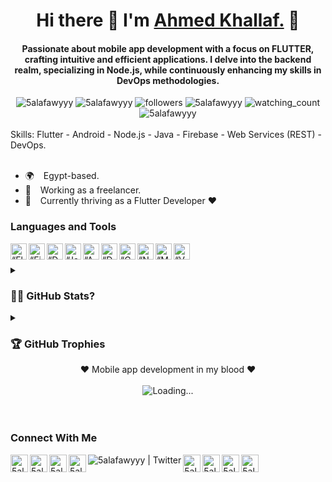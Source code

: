 <h1 align="center"> Hi there 👋 I'm <a href="https://5alafawyyy.github.io/"> Ahmed Khallaf.</a> 💪</h1>
<h4 align="center"> Passionate about mobile app development with a focus on FLUTTER, crafting intuitive and efficient applications. I delve into the backend realm, specializing in Node.js, while continuously enhancing my skills in DevOps methodologies.</h4>


<div align="center" class="row">
    <img src="https://img.shields.io/github/followers/5alafawyyy?logo=github&label=Github%20Followers&style=flat-square" alt="5alafawyyy" />
    <img src="https://img.shields.io/github/stars/5alafawyyy?logo=github&label=Github%20Stars&style=flat-square" alt="5alafawyyy" />
    <img alt="followers" src="https://img.shields.io/github/followers/5alafawyyy?label=Followers&style=social">
    <img src="https://img.shields.io/badge/dynamic/json?logo=github&label=Github%20Forks&style=flat-square&query=%24.forks&url=https://api.github-star-counter.workers.dev/user/5alafawyyy" alt="5alafawyyy" />
    <img src="https://komarev.com/ghpvc/?username=5alafawyyy&logo=github&color=brightgreen" alt="watching_count" />
    <img src="https://img.shields.io/badge/-CONNECT-blue?style=flat-square&logo=Linkedin&link=https://www.linkedin.com/in/ahmed-khallaf-a4151213a/" alt="5alafawyyy" />
</div>

<br>
<div class="row">
 Skills: Flutter - Android - Node.js - Java - Firebase - Web Services (REST) - DevOps.
</div>
<br>

- 🌍 &ensp; Egypt-based.
- 🧑 &ensp; Working as a freelancer. 
- 🌱 &ensp; Currently thriving as a Flutter Developer ❤️

### Languages and Tools

[<img align="left" alt=“Flutter” width="26px" src="https://www.vectorlogo.zone/logos/flutterio/flutterio-icon.svg" />][flutter]
[<img align="left" alt=“Firebase” width="26px" src="https://www.vectorlogo.zone/logos/firebase/firebase-icon.svg" />][firebase]
[<img align="left" alt=“Dart” width="26px" src="https://www.vectorlogo.zone/logos/dartlang/dartlang-icon.svg" />][dart]
[<img align="left" alt=“Java” width="26px" src="https://www.vectorlogo.zone/logos/java/java-icon.svg" />][java]
[<img align="left" alt=“Appwrite” width="26px" src="https://www.vectorlogo.zone/logos/appwriteio/appwriteio-icon.svg" />][appwrite]
[<img align="left" alt=“Docker” width="26px" src="https://www.vectorlogo.zone/logos/docker/docker-icon.svg" />][docker]
[<img align="left" alt=“GO” width="26px" src="https://www.vectorlogo.zone/logos/golang/golang-ar21.svg" />][go]
[<img align="left" alt=“NodeJS” width="26px" src="https://www.vectorlogo.zone/logos/nodejs/nodejs-icon.svg" />][nodeJs]
[<img align="left" alt=“MongoDB” width="26px" src="https://www.vectorlogo.zone/logos/mongodb/mongodb-icon.svg" />][mongoDB]
[<img align="left" alt=“VSCode” width="26px" src="https://www.vectorlogo.zone/logos/visualstudio_code/visualstudio_code-icon.svg" />][vscode]

<br />
<br />

<details><summary><strong><h3>🤷‍♂️ GitHub Stats?</h3></strong></summary>

<table cellspacing="0" cellpadding="0" style="border:none;">
  <tr>
    <td>
      <img align="center" src="https://github-readme-stats.vercel.app/api?username=5alafawyyy&show_icons=true&locale=en" alt="5alafawyyy" />
    </td>
    <td>
      <img align="center" src="https://github-readme-streak-stats.herokuapp.com/?user=5alafawyyy&" alt="5alafawyyy" />
    </td>
   </tr>
 <tr>
    <td>
      <a href="https://github.com/5alafawyyy">
  <img align="center" src="https://github-readme-stats.vercel.app/api/top-langs/?username=5alafawyyy&theme=light&hide_langs_below=1" />
</a>
    </td>
    
   </tr>
</table>

<br />
<br />

</details>
<details><summary><strong><h3>🏆 GitHub Trophies</h3></strong></summary>
 
![](https://github-profile-trophy.vercel.app/?username=5alafawyyy&theme=darkhub&no-frame=false&no-bg=true&margin-w=4)

</details>


<div align="center">
❤ Mobile app development in my blood ❤
<br />
<br />
<img align="center" src = "https://profile-counter.glitch.me/5alafawyyy/count.svg" alt ="Loading...">
</div>


<br />
<br />

### Connect With Me

 
[<img align="left" alt="5alafawyyy | Website" width="28px" src="https://firebasestorage.googleapis.com/v0/b/web-johannesmilke.appspot.com/o/other%2Fsocial%2Fwebsite.png?alt=media" />][website]
[<img align="left" alt="5alafawyyy | Gmail" width="28px" src="https://www.vectorlogo.zone/logos/gmail/gmail-tile.svg" />][mail]
[<img align="left" alt="5alafawyyy | YouTube" width="28px" src="https://www.vectorlogo.zone/logos/youtube/youtube-tile.svg" />][youtube]
[<img align="left" alt="5alafawyyy | LinkedIn" width="28px" src="https://www.vectorlogo.zone/logos/linkedin/linkedin-tile.svg" />][linkedin]
[<img align="left" alt="5alafawyyy | Twitter" src="https://img.shields.io/twitter/follow/Ahmed__Khallaf?style=social&logo=twitter" />][twitter]
[<img align="left" alt="5alafawyyy | Instagram" width="28px" src="https://www.vectorlogo.zone/logos/instagram/instagram-tile.svg" />][instagram]
[<img align="left" alt="5alafawyyy | Facebook" width="28px" src="https://www.vectorlogo.zone/logos/facebook/facebook-tile.svg" />][facebook]
[<img align="left" alt="5alafawyyy | Medium" width="28px" src="https://www.vectorlogo.zone/logos/medium/medium-tile.svg" />][medium]
[<img align="left" alt="5alafawyyy | Whatsapp" width="28px" src="https://www.vectorlogo.zone/logos/whatsapp/whatsapp-tile.svg" />][whatsapp]

<br />
<br />

[website]: https://5alafawyyy.github.io/
[whatsapp]: https://wa.me/+201026701059
[mail]: mailto:ahmedkhallaf2098@gmail.com
[twitter]: https://twitter.com/Ahmed__Khallaf
[youtube]: https://www.youtube.com/channel/UCX83L65Wf9xy3YswdQYhRjg
[linkedin]: https://www.linkedin.com/in/ahmed-khallaf-a4151213a/
[github]: https://github.com/5alafawyyy
[instagram]: https://www.instagram.com/ahmedkhallaf98/
[facebook]: https://web.facebook.com/ahmedkhallaf2098/
[medium]: https://medium.com/@5alafawyyy
[flutter]: https://flutter.dev
[dart]: https://dart.dev
[vscode]: https://code.visualstudio.com
[firebase]: https://firebase.google.com
[java]: https://www.java.com/en
[nodeJs]: https://nodejs.org
[mongoDB]: https://www.mongodb.com
[docker]: https://www.docker.com
[appwrite]: https://appwrite.io
[go]: https://golang.org
